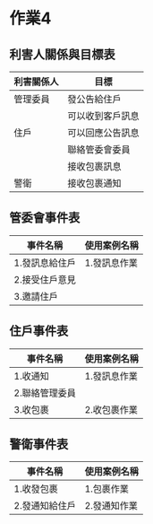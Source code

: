 # 作業4
## 利害人關係與目標表
|利害關係人|目標|
|--|--|
|管理委員|發公告給住戶|
||可以收到客戶訊息|
|住戶|可以回應公告訊息|
||聯絡管委會委員|
||接收包裹訊息|
|警衛|接收包裹通知|
## 管委會事件表
|事件名稱|使用案例名稱|
|--|--|
|1.發訊息給住戶|1.發訊息作業|
|2.接受住戶意見||
|3.邀請住戶||
## 住戶事件表
|事件名稱|使用案例名稱|
|--|--|
|1.收通知|1.發訊息作業|
|2.聯絡管理委員||
|3.收包裹|2.收包裹作業|
## 警衛事件表
|事件名稱|使用案例名稱|
|--|--|
|1.收發包裹|1.包裹作業|
|2.發通知給住戶|2.發通知作業|
